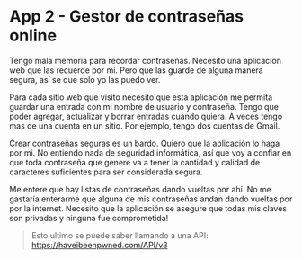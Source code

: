 # App 2 - Gestor de contraseñas online

Tengo mala memoria para recordar contraseñas. Necesito una aplicación web que las recuerde por mi. Pero que las guarde de alguna manera segura, así se que solo yo las puedo ver.

Para cada sitio web que visito necesito que esta aplicación me permita guardar una entrada con mi nombre de usuario y contraseña. Tengo que poder agregar, actualizar y borrar entradas cuando quiera. A veces tengo mas de una cuenta en un sitio. Por ejemplo, tengo dos cuentas de Gmail.

Crear contraseñas seguras es un bardo. Quiero que la aplicación lo haga por mi. No entiendo nada de seguridad informática, así que voy a confiar en que toda contraseña que genere va a tener la cantidad y calidad de caracteres suficientes para ser considerada segura.

Me entere que hay listas de contraseñas dando vueltas por ahí. No me gastaría enterarme que alguna de mis contraseñas andan dando vueltas por por la internet. Necesito que la aplicación se asegure que todas mis claves son privadas y ninguna fue comprometida!

> Esto ultimo se puede saber llamando a una API: <https://haveibeenpwned.com/API/v3>
